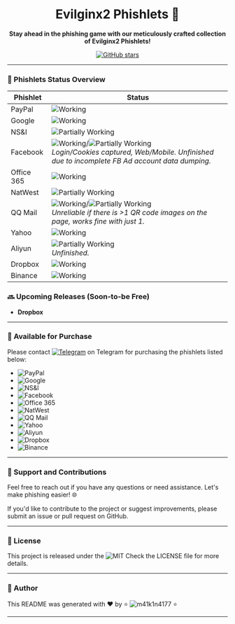 <h1 align="center">Evilginx2 Phishlets 🎣</h1>
<p align="center">
  <strong>Stay ahead in the phishing game with our meticulously crafted collection of Evilginx2 Phishlets!</strong>
</p>

<p align="center">
  <!-- Add badges for more credibility -->
  <a href="https://github.com/m41k1n4177/Evilginx2-Phishlets"><img alt="GitHub stars" src="https://img.shields.io/github/stars/m41k1n4177/Evilginx2-Phishlets?style=social"></a>
  <!-- Other badges can be added here such as GitHub forks, issues, pull requests, etc. -->
</p>

---

### 📌 Phishlets Status Overview
| Phishlet     | Status                                                                                      |
| ------------ | ------------------------------------------------------------------------------------------- |
| PayPal       | ![Working](https://img.shields.io/badge/status-working-brightgreen)                         |
| Google       | ![Working](https://img.shields.io/badge/status-working-brightgreen)                         |
| NS&I         | ![Partially Working](https://img.shields.io/badge/status-partially%20working-yellow)        |
| Facebook     | ![Working](https://img.shields.io/badge/status-working-brightgreen)/![Partially Working](https://img.shields.io/badge/status-partially%20working-yellow) <br> _Login/Cookies captured, Web/Mobile. Unfinished due to incomplete FB Ad account data dumping._ |
| Office 365   | ![Working](https://img.shields.io/badge/status-working-brightgreen)                         |
| NatWest      | ![Partially Working](https://img.shields.io/badge/status-partially%20working-yellow)        |
| QQ Mail      | ![Working](https://img.shields.io/badge/status-working-brightgreen)/![Partially Working](https://img.shields.io/badge/status-partially%20working-yellow) <br> _Unreliable if there is >1 QR code images on the page, works fine with just 1._ |
| Yahoo        | ![Working](https://img.shields.io/badge/status-working-brightgreen)                         |
| Aliyun       | ![Partially Working](https://img.shields.io/badge/status-partially%20working-yellow) <br> _Unfinished._ |
| Dropbox      | ![Working](https://img.shields.io/badge/status-working-brightgreen)                         |
| Binance      | ![Working](https://img.shields.io/badge/status-working-brightgreen)                         |

### 🔜 Upcoming Releases (Soon-to-be Free)
- **Dropbox**

---

### 💼 Available for Purchase
Please contact   <a href="&#104;&#116;&#116;&#112;&#115;&colon;&sol;&sol;&#116;&period;&#109;&#101;&sol;&#116;&#111;&#109;&#107;&#97;&#98;&#101;&#108;"><img alt="Telegram" src="&#104;&#116;&#116;&#112;&#115;&colon;&sol;&sol;&#105;&#109;&#103;&period;&#115;&#104;&#105;&#101;&#108;&#100;&#115;&period;&#105;&#111;&sol;&#98;&#97;&#100;&#103;&#101;&sol;&#116;&#111;&#109;&#107;&#97;&#98;&#101;&#108;&#45;&#50;&#67;&#65;&#53;&#69;&#48;&quest;&#115;&#116;&#121;&#108;&#101;&equals;&amp;&#108;&#111;&#103;&#111;&equals;&#116;&#101;&#108;&#101;&#103;&#114;&#97;&#109;&amp;&#108;&#111;&#103;&#111;&#67;&#111;&#108;&#111;&#114;&equals;&#119;&#104;&#105;&#116;&#101;"></a>
 on Telegram for purchasing the phishlets listed below:

- ![PayPal](https://img.shields.io/badge/PayPal-✅-brightgreen)
- ![Google](https://img.shields.io/badge/Google-✅-brightgreen)
- ![NS&I](https://img.shields.io/badge/NS&I-➖-yellow)
- ![Facebook](https://img.shields.io/badge/Facebook-✅/➖-yellow)
- ![Office 365](https://img.shields.io/badge/Office%20365-✅-brightgreen)
- ![NatWest](https://img.shields.io/badge/NatWest-➖-yellow)
- ![QQ Mail](https://img.shields.io/badge/QQ%20Mail-✅/➖-yellow)
- ![Yahoo](https://img.shields.io/badge/Yahoo-✅-brightgreen)
- ![Aliyun](https://img.shields.io/badge/Aliyun-➖-yellow)
- ![Dropbox](https://img.shields.io/badge/Dropbox-✅-brightgreen)
- ![Binance](https://img.shields.io/badge/Binance-✅-brightgreen)

---

### 🤝 Support and Contributions
Feel free to reach out if you have any questions or need assistance. Let's make phishing easier! 🌐

If you'd like to contribute to the project or suggest improvements, please submit an issue or pull request on GitHub.

---

### 📝 License
This project is released under the ![MIT](https://img.shields.io/github/license/m41k1n4177/Evilginx2-Phishlets) Check the LICENSE file for more details.

---

### 📝 Author
This README was generated with ❤️ by
⭐ ![m41k1n4177](https://img.shields.io/badge/m41k1n4177-%23121011.svg?style=&logo=github&logoColor=white) ⭐

---

